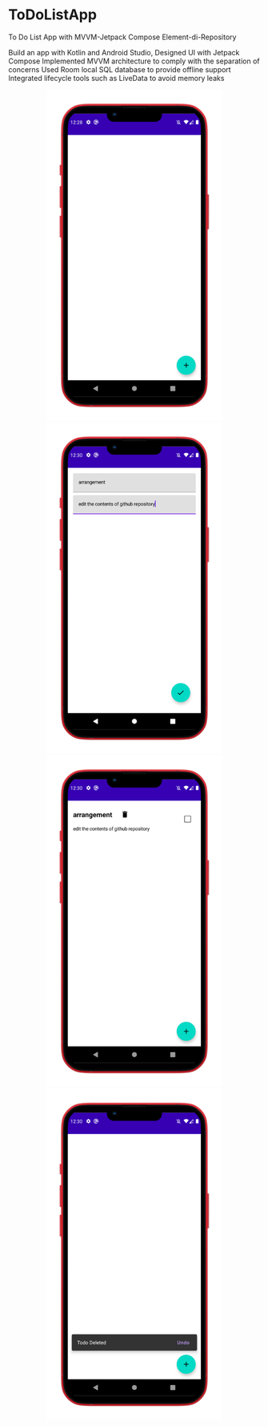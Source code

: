 # ToDoListApp
 To Do List App with MVVM-Jetpack Compose Element-di-Repository
 
 Build an app with Kotlin and Android Studio, Designed UI with Jetpack Compose
 Implemented MVVM architecture to comply with the separation of concerns
 Used Room local SQL database to provide offline support
 Integrated lifecycle tools such as LiveData to avoid memory leaks
 
 
 
 
<p align="center">
  <img src="images/1.png" width="350" >
  <img src="images/3.png" width="350" >
  <img src="images/4.png" width="350" >
  <img src="images/2.png" width="350" >
 
</p>
